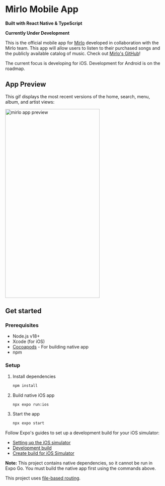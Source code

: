 # Mirlo Mobile App

**Built with React Native & TypeScript**

**Currently Under Development**

This is the official mobile app for [Mirlo](https://mirlo.space) developed in collaboration with the Mirlo team. This app will allow users to listen to their purchased songs and the publicly available catalog of music. Check out [Mirlo's GitHub](https://github.com/funmusicplace/mirlo)!

The current focus is developing for iOS. Development for Android is on the roadmap.

## App Preview

This gif displays the most recent versions of the home, search, menu, album, and artist views:

<img src="https://github.com/rann143/mirlo-mobile/blob/main/assets/images/mirlo-app-preview-2.gif" alt="mirlo app preview" width="300" height="600"/>

## Get started

### Prerequisites

- Node.js v18+
- Xcode (for iOS)
- [Cocoapods](https://guides.cocoapods.org/using/getting-started.html) - For building native app
- npm

### Setup

1. Install dependencies

   ```bash
   npm install
   ```

2. Build native iOS app

   ```bash
   npx expo run:ios
   ```

3. Start the app

   ```bash
   npx expo start
   ```

Follow Expo's guides to set up a development build for your iOS simulator:

- [Setting up the iOS simulator](https://docs.expo.dev/workflow/ios-simulator/)
- [Development build](https://docs.expo.dev/develop/development-builds/introduction/)
- [Create build for iOS Simulator](https://docs.expo.dev/build-reference/simulators/)

**Note:** This project contains native dependencies, so it cannot be run in Expo Go. You must build the native app first using the commands above.

This project uses [file-based routing](https://docs.expo.dev/router/introduction).
